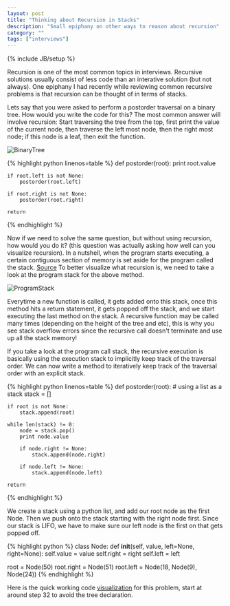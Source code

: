 ```yaml
---
layout: post
title: "Thinking about Recursion in Stacks"
description: "Small epiphany on other ways to reason about recursion"
category: ""
tags: ["interviews"]
---
```

{% include JB/setup %}

Recursion is one of the most common topics in interviews. Recursive solutions usually consist of less code than an interative solution (but not always). 
One epiphany I had recently while reviewing common recursive problems is that recursion can be thought of in terms of stacks.

Lets say that you were asked to perform a postorder traversal on a binary tree. How would you write the code for this? The most common answer will involve recursion:
Start traversing the tree from the top, first print the value of the current node, then traverse the left most node, then the right most node; if this node is a leaf, then exit the function.

![BinaryTree](https://s3-us-west-2.amazonaws.com/nickma.com/BinaryTree.png)

{% highlight python linenos=table %}
def postorder(root):
    print root.value
    
    if root.left is not None:
        postorder(root.left)
    
    if root.right is not None:
        postorder(root.right)

    return
{% endhighlight %}

Now if we need to solve the same question, but without using recursion, how would you do it? (this question was actually asking how well can you visualize recursion).
In a nutshell, when the program starts executing, a certain contiguous section of memory is set aside for the program called the stack. [Source](http://www.cs.umd.edu/class/sum2003/cmsc311/Notes/Mips/stack.html) 
To better visualize what recursion is, we need to take a look at the program stack for the above method. 

![ProgramStack](https://s3-us-west-2.amazonaws.com/nickma.com/ExecutionStack.png)

Everytime a new function is called, it gets added onto this stack, once this method hits a return statement, it gets popped off the stack, and we start executing the last method on the stack.
A recursive function may be called many times (depending on the height of the tree and etc), this is why you see stack overflow errors since the recursive call doesn't terminate and use up all the stack memory!

If you take a look at the program call stack, the recursive execution is basically using the execution stack to implicitly keep track of the traversal order.
We can now write a method to iteratively keep track of the traversal order with an explicit stack.

{% highlight python linenos=table %}
def postorder(root):
    # using a list as a stack
    stack = []
    
    if root is not None:
        stack.append(root)

    while len(stack) != 0:
        node = stack.pop()
        print node.value
        
        if node.right != None:
            stack.append(node.right)
        
        if node.left != None:
            stack.append(node.left)

    return
{% endhighlight %}

We create a stack using a python list, and add our root node as the first Node. Then we push onto the stack starting with the right node first. Since our stack is LIFO, we have to make sure our left node is the first on that gets popped off.

{% highlight python %}
class Node:
    def __init__(self, value, left=None, right=None):
        self.value = value
        self.right = right
        self.left = left

root = Node(50)
root.right = Node(51)
root.left = Node(18, Node(9), Node(24))
{% endhighlight %}

Here is the quick working code [visualization](http://www.pythontutor.com/visualize.html#code=class+Node%3A%0A++++def+__init__(self,+value,+left%3DNone,+right%3DNone)%3A%0A++++++++self.value+%3D+value%0A++++++++self.right+%3D+right%0A++++++++self.left+%3D+left%0A%0Aroot+%3D+Node(50)%0Aroot.right+%3D+Node(51)%0Aroot.left+%3D+Node(18,+Node(9),+Node(24))%0A%0Adef+postorder(root)%3A%0A++++%23+using+a+list+as+a+stack%0A++++stack+%3D+%5B%5D%0A++++%0A++++if+root+is+not+None%3A%0A++++++++stack.append(root)%0A%0A++++while+len(stack)+!%3D+0%3A%0A++++++++node+%3D+stack.pop()%0A++++++++print+node.value%0A++++++++%0A++++++++if+node.right+!%3D+None%3A%0A++++++++++++stack.append(node.right)%0A++++++++%0A++++++++if+node.left+!%3D+None%3A%0A++++++++++++stack.append(node.left)%0A%0A%0A++++return%0A%0Apostorder(root)&mode=display&origin=opt-frontend.js&cumulative=false&heapPrimitives=false&drawParentPointers=false&textReferences=false&showOnlyOutputs=false&py=2&rawInputLstJSON=%5B%5D&curInstr=31) 
for this problem, start at around step 32 to avoid the tree declaration.



